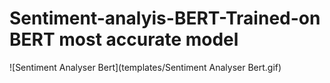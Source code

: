 # Sentiment-analyis-BERT-Trained-on BERT most accurate model

![Sentiment Analyser Bert](templates/Sentiment Analyser Bert.gif)
